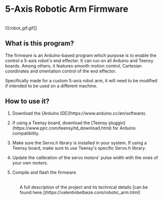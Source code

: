 # 5-Axis Robotic Arm Firmware
<br>
![[robot_gif.gif]]
<br>

## What is this program?
<p>The firmware is an Arduino-based program which purpose is to enable the control a 5-axis robot's end effector. It can run on all Arduino and Teensy boards. Among others, it features smooth motion control, Cartesian coordinates and orientation control of the end effector.</p>
<p>Specifically made for a custom 5-axis robot arm, it will need to be modified if intended to be used on a different machine.</p>


## How to use it?
<ol>
    <li><p>Download the [Arduino IDE](https://www.arduino.cc/en/software).</p></li>
    <li><p>If using a Teensy board, download the [Teensy pluggin](https://www.pjrc.com/teensy/td_download.html) for Arduino compatibility.</p></li>
    <li><p>Make sure the Servo.h library is installed in your system. If using a Teensy board, make sure to use Teensy's specific Servo.h library.</p></li>
    <li><p>Update the calibration of the servo motors' pulse width with the ones of your own motors.</p></li>
    <li><p>Compile and flash the firmware</p></li>
<ol>
<br>
A full description of the project and its technical details [can be found here.](https://valentinbetbeze.com/robotic_arm.html)